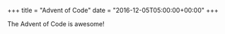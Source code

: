 +++
title = "Advent of Code"
date = "2016-12-05T05:00:00+00:00"
+++

The Advent of Code is awesome!
			